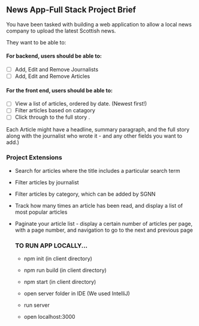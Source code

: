 ## News App-Full Stack Project Brief

You have been tasked with building a web application to allow  a local news company to upload the latest Scottish news.

They want to be able to:
#### For backend, users should be able to:
- [ ] Add, Edit and Remove Journalists
- [ ] Add, Edit and Remove Articles

#### For the front end, users should be able to:

- [ ] View a list of articles, ordered by date. (Newest first!)
- [ ] Filter articles based on catagory
- [ ] Click through to the full story .

Each Article might have a headline, summary paragraph, 
and the full story along with the journalist who wrote it - and any other fields you want to add.)

### Project Extensions
- Search for articles where the title includes a particular search term
- Filter articles by journalist
- Filter articles by category, which can be added by SGNN
- Track how many times an article has been read, and display a list of most popular articles
- Paginate your article list - display a certain number of articles per page, with a page number,
  and navigation to go to the next and previous page
  
  ### TO RUN APP LOCALLY...
  - npm init (in client directory)
  - npm run build (in client directory)
  - npm start (in client directory)
  
  - open server folder in IDE (We used IntelliJ)
  - run server
  
  - open localhost:3000
